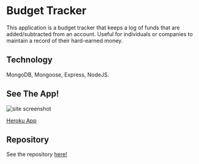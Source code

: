 # Budget Tracker

This application is a budget tracker that keeps a log of funds that are added/subtracted from an account. Useful for individuals or companies to maintain a record of their hard-earned money.

## Technology

MongoDB, Mongoose, Express, NodeJS.


## See The App!
![site screenshot](https://tres1396.github.io/Budget-Tracker/public/img/2021-06-02.png)

[Heroku App](https://dashboard.heroku.com/apps/damp-headland-48522)


## Repository
See the repository [here!](https://github.com/tres1396/Budget-Tracker)
